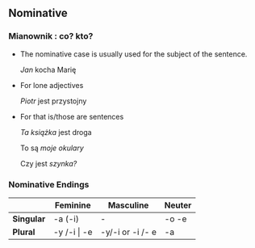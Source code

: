 ## Nominative

### Mianownik : co? kto?

*   The nominative case is usually used for the subject of the sentence.
    
    _Jan_ kocha Marię

*   For lone adjectives

    _Piotr_ jest przystojny

*   For that is/those are sentences

    _Ta książka_ jest droga

    To są _moje okulary_

    Czy jest _szynka?_

### Nominative Endings


|              | Feminine | Masculine | Neuter |
| ------------ | ------------ | ------------- | ---------- |
| **Singular** | -a (-i) | - | -o -e |
| **Plural** | -y /-i \| -e | -y/-i or -i /- e | -a |

